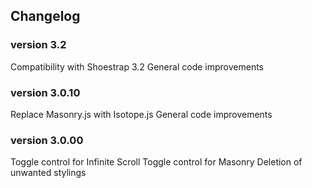 ## Changelog

### version 3.2
Compatibility with Shoestrap 3.2
General code improvements

### version 3.0.10
Replace Masonry.js with Isotope.js
General code improvements

### version 3.0.00
Toggle control for Infinite Scroll
Toggle control for Masonry
Deletion of unwanted stylings